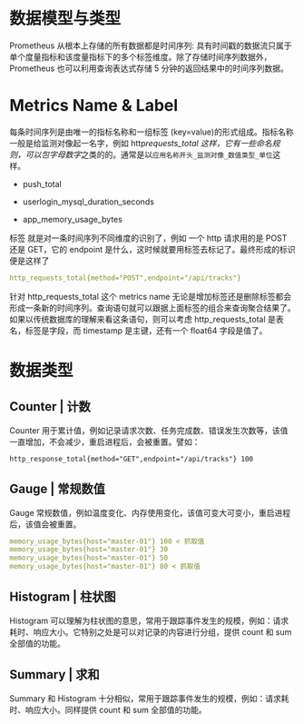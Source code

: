 # 数据模型与类型

Prometheus 从根本上存储的所有数据都是时间序列: 具有时间戳的数据流只属于单个度量指标和该度量指标下的多个标签维度。除了存储时间序列数据外，Prometheus 也可以利用查询表达式存储 5 分钟的返回结果中的时间序列数据。

# Metrics Name & Label

每条时间序列是由唯一的指标名称和一组标签 (key=value)的形式组成。指标名称 一般是给监测对像起一名字，例如 http*requests_total 这样，它有一些命名规则，可以包字母数字*之类的的。通常是以`应用名称开头_监测对像_数值类型_单位`这样。

- push_total

- userlogin_mysql_duration_seconds

- app_memory_usage_bytes

标签 就是对一条时间序列不同维度的识别了，例如 一个 http 请求用的是 POST 还是 GET，它的 endpoint 是什么，这时候就要用标签去标记了。最终形成的标识便是这样了

```yaml
http_requests_total{method="POST",endpoint="/api/tracks"}
```

针对 http_requests_total 这个 metrics name 无论是增加标签还是删除标签都会形成一条新的时间序列。查询语句就可以跟据上面标签的组合来查询聚合结果了。如果以传统数据库的理解来看这条语句，则可以考虑 http_requests_total 是表名，标签是字段，而 timestamp 是主键，还有一个 float64 字段是值了。

# 数据类型

## Counter | 计数

Counter 用于累计值，例如记录请求次数、任务完成数、错误发生次数等，该值一直增加，不会减少，重启进程后，会被重置。譬如：

```
http_response_total{method="GET",endpoint="/api/tracks"} 100
```

## Gauge | 常规数值

Gauge 常规数值，例如温度变化、内存使用变化，该值可变大可变小，重启进程后，该值会被重置。

```yaml
memory_usage_bytes{host="master-01"} 100 < 抓取值
memory_usage_bytes{host="master-01"} 30
memory_usage_bytes{host="master-01"} 50
memory_usage_bytes{host="master-01"} 80 < 抓取值
```

## Histogram | 柱状图

Histogram 可以理解为柱状图的意思，常用于跟踪事件发生的规模，例如：请求耗时、响应大小。它特别之处是可以对记录的内容进行分组，提供 count 和 sum 全部值的功能。

## Summary | 求和

Summary 和 Histogram 十分相似，常用于跟踪事件发生的规模，例如：请求耗时、响应大小。同样提供 count 和 sum 全部值的功能。
